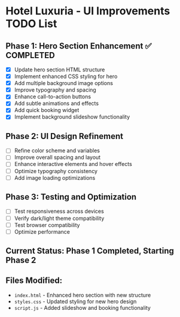 # Hotel Luxuria - UI Improvements TODO List

## Phase 1: Hero Section Enhancement ✅ COMPLETED
- [x] Update hero section HTML structure
- [x] Implement enhanced CSS styling for hero
- [x] Add multiple background image options
- [x] Improve typography and spacing
- [x] Enhance call-to-action buttons
- [x] Add subtle animations and effects
- [x] Add quick booking widget
- [x] Implement background slideshow functionality

## Phase 2: UI Design Refinement
- [ ] Refine color scheme and variables
- [ ] Improve overall spacing and layout
- [ ] Enhance interactive elements and hover effects
- [ ] Optimize typography consistency
- [ ] Add image loading optimizations

## Phase 3: Testing and Optimization
- [ ] Test responsiveness across devices
- [ ] Verify dark/light theme compatibility
- [ ] Test browser compatibility
- [ ] Optimize performance

## Current Status: Phase 1 Completed, Starting Phase 2

## Files Modified:
- `index.html` - Enhanced hero section with new structure
- `styles.css` - Updated styling for new hero design
- `script.js` - Added slideshow and booking functionality
